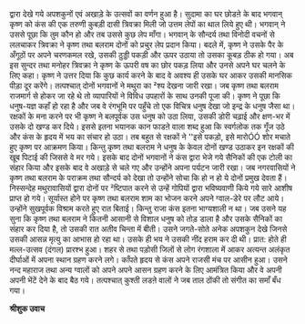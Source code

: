 द्वारा देखे गये अपशकुनों एवं अखाड़े के उत्सवों का वर्णन हुआ है। सुदामा का घर छोडऩे के बाद भगवान् कृष्ण को कंस की एक तरुणी कुबड़ी दासी त्रिवक्रा मिली जो उत्तम लेपों का थाल लिये हुए थी। भगवान् ने उससे पूछा कि तुम कौन हो और तब उससे कुछ लेप माँगा। भगवान् के सौन्दर्य तथा विनोदी वचनों से ललचाकर त्रिवक्रा ने कृष्ण तथा बलराम दोनों को प्रचुर लेप प्रदान किया। बदले में, कृष्ण ने उसके पैर के अँगूठों पर अपने चरणकमल रखे, उसकी ठुड्डी पकड़ी और ऊपर उठाया तो उसका कूबड़ ठीक हो गया। अब इस सुन्दर तथा मनोहर त्रिवक्रा ने कृष्ण के ऊपरी वष का छोर पकड़ लिया और उनसे अपने घर चलने के लिए कहा। कृष्ण ने उत्तर दिया कि कुछ कार्य करने के बाद वे अवश्य ही उसके घर आकर उसकी मानसिक पीड़ा दूर करेंगे। तत्पश्चात् दोनों भगवानों ने मथुरा का ²श्य देखना जारी रखा। जब कृष्ण तथा बलराम राजमार्ग से होकर जा रहे थे तो व्यापारियों ने विविध उपहारों के साथ उनकी पूजा की। कृष्ण ने पूछा कि धनुष-यज्ञ कहाँ हो रहा है और जब वे रंगभूमि पर पहुँचे तो एक विचित्र धनुष देखा जो इन्द्र के धनुष जैसा था। रक्षकों के मना करने पर भी कृष्ण ने बलपूर्वक उस धनुष को उठा लिया, उसकी डोरी चढ़ाई और क्षण-भर में उसके दो खण्ड कर दिये। इससे इतना भयानक कान फाडऩे वाला शब्द हुआ कि स्वर्गलोक तक गूँज उठे और कंस के हृदय में भय का संचार हो उठा। तब बहुत से रक्षकों ने ''इसे पकड़ो, इसे मारोÓÓ शोर मचाते हुए कृष्ण पर आक्रमण किया। किन्तु कृष्ण तथा बलराम ने धनुष के केवल दोनों खण्ड उठाकर इन रक्षकों की खूब पिटाई की जिससे वे मर गये। इसके बाद दोनों भगवानों ने कंस द्वारा भेजे गये सैनिकों की एक टोली का संहार किया और इसके बाद वे अखाड़े से चले गए और उन्होंने अपना पर्यटन जारी रखा। जब नगरवासियों ने कृष्ण तथा बलराम के पराक्रम तथा सौन्दर्य को देखा तो उन्होंने सोचा कि हो न हो ये दोनों प्रमुख देवता हैं। निस्सन्देह मथुरावासियों द्वारा दोनों पर ²ष्टिपात करने से उन्हें गोपियों द्वारा भविष्यवाणी किये गये सारे आशीष प्राप्त हो गये। सूर्यास्त होने पर कृष्ण तथा बलराम शाम का भोजन करने अपने ग्वाल-डेरे पर लौट आये। उन्होंने सुखपूर्वक विश्राम करते हुए रात बिताई। किन्तु राजा कंस इतना भाग्यशाली न था। जब उसने यह सुना कि कृष्ण तथा बलराम ने कितनी आसानी से विशाल धनुष को तोड़ डाला है और उसके सैनिकों का संहार कर दिया है, तो उसकी रात अतीव चिन्ता में बीती। उसने जगते-सोते अनेक अपशकुन देखे जिनसे उसकी आसन्न मृत्यु का आभास हो रहा था। उसके ही भय ने उसकी नींद हराम कर दी थी। प्रात: होते ही मल्ल-उत्सव (दंगल) प्रारश्भ हुआ। शहर से तथा पड़ोसी जिलों से लोग रंगशाला में आकर अत्यन्त अलंकृत दीर्घाओं में अपना स्थान ग्रहण करने लगे। काँपते हृदय से कंस अपने राजसी मंच पर आसीन हुआ। उसने नन्द महाराज तथा अन्य ग्वालों को अपने अपने आसन ग्रहण करने के लिए आमंत्रित किया और वे अपनी अपनी भेंटें देने के बाद बैठ गये। तत्पश्चात् कुश्ती लडऩे वालों ने जब ताल ठोंकी तो संगीत का समाँ बँध गया।  

**श्रीशुक उवाच** 